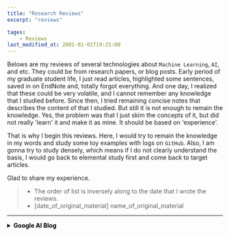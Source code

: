```yaml
---
title: "Research Reviews"
excerpt: "reviews"

tages:
    - Reviews
last_modified_at: 2001-01-01T19:25:00
---
```


Belows are my reviews of several technologies about `Machine Learning`, `AI`, and etc. They could be from research papers, or blog posts. Early period of my graduate student life, I just read articles, highlighted some sentences, saved in on EndNote and, totally forgot everything. And one day, I realized that these could be very volatile, and I cannot remember any knowledge that I studied before. Since then, I tried remaining concise notes that describes the content of that I studied. But still it is not enough to remain the knowledge. Yes, the problem was that I just skim the concepts of it, but did not really 'learn' it and make it as mine. It should be based on 'experience'.  

That is why I begin this reviews. Here, I would try to remain the knowledge in my words and study some toy examples with logs on `GitHub`. Also, I am gonna try to study densely, which means if I do not clearly understand the basis, I would go back to elemental study first and come back to target articles.  

Glad to share my experience. 

> - The order of list is inversely along to the date that I wrote the reviews.
> - [date_of_original_material] name_of_original_material

--------

<details>
<summary><span style="color:black"><strong>Google AI Blog</strong></span></summary>
<div markdown="1">

- [Mar 25. 2021] [Constructing Transformers For Longer Sequences with Sparse Attention Methods]({{variables.base_url}}/reviews/review_1/). ([original_text](https://ai.googleblog.com/2021/03/constructing-transformers-for-longer.html))
- [Mar 25. 2021] [Constructing Transformers For Longer Sequences with Sparse Attention Methods]({{variables.base_url}}/reviews/review_1/). ([original_text](https://ai.googleblog.com/2021/03/constructing-transformers-for-longer.html))
- [Mar 25. 2021] [Constructing Transformers For Longer Sequences with Sparse Attention Methods]({{variables.base_url}}/reviews/review_1/). ([original_text](https://ai.googleblog.com/2021/03/constructing-transformers-for-longer.html))


</div>
</details>
